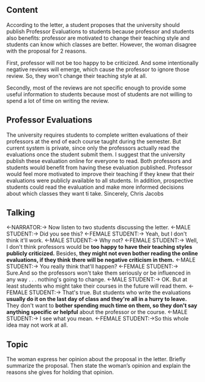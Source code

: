 ## Content
According to the letter, a student proposes that the university should publish Professor Evaluations to students because professor and students also benefits: professor are motivated to change their teaching style and students can know which classes are better. However, the woman disagree with the proposal for 2 reasons.

First, professor will not be too happy to be criticized. And some intentionally negative reviews will emerge, which cause the professor to ignore those review. So, they won't change their teaching style at all.

Secondly, most of the reviews are not specific enough to provide some useful information to students because most of students are not willing to spend a lot of time on writing the review.

## Professor Evaluations
The university requires students to complete written evaluations of their professors at the end of each course taught during the semester. But current system is private, since only the professors actually read the evaluations once the student submit them. I suggest that the university publish these evaluation online for everyone to read. Both professors and students would benefit from having these evaluation published. Professor would feel more motivated to improve their teaching if they knew that their evaluations were publicly available to all students. In addition, prospective students could read the evaluation and make more informed decisions about which classes they want ti take. Sincerely, Chris Jacobs

## Talking
<-NARRATOR:-> Now listen to two students discussing the letter.
<-MALE STUDENT:-> Did you see this?
<-FEMALE STUDENT:-> Yeah, but I don't think it'll work.
<-MALE STUDENT:-> Why not?
<-FEMALE STUDENT:-> Well, I don't think professors would be **too happy to have their teaching styles publicly criticized.**
Besides, **they might not even bother reading the online evaluations, if they think there will be negative criticism in them.**
<-MALE STUDENT:-> You really think that'll happen?
<-FEMALE STUDENT:-> Sure.And so the professors won't take them seriously or be influenced in any way . . .
nothing's going to change.
<-MALE STUDENT:-> OK. But at least students who might take their courses in the future will read them.
<-FEMALE STUDENT:-> That's true. But students who write the evaluations **usually do it on the last day of class and they're all in a hurry to leave.**
They don't want to **bother spending much time on them, so they don't say anything specific or helpful** about the professor or the course.
<-MALE STUDENT:-> I see what you mean.
<-FEMALE STUDENT:->So this whole idea may not work at all.

## Topic
The woman express her opinion about the proposal in the letter. Briefly summarize the proposal. Then state the woman’s opinion and explain the reasons she gives for holding that opinion.